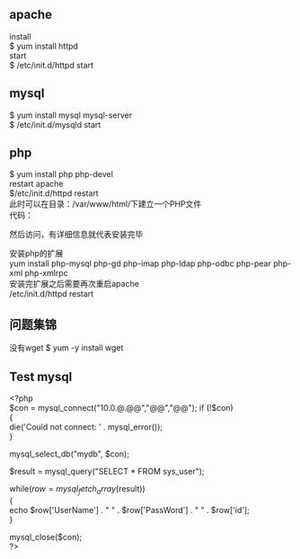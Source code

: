 apache
---
install   
$ yum install httpd  
start  
$ /etc/init.d/httpd start  
 
mysql
--
$ yum install mysql mysql-server  
$ /etc/init.d/mysqld start  
 
php
--
$ yum install php php-devel  
restart apache   
$/etc/init.d/httpd restart  
此时可以在目录：/var/www/html/下建立一个PHP文件  
代码：  
<?php phpinfo(); ?>  
然后访问，有详细信息就代表安装完毕  
 
安装php的扩展  
yum install php-mysql php-gd php-imap php-ldap php-odbc php-pear php-xml php-xmlrpc  
安装完扩展之后需要再次重启apache    
/etc/init.d/httpd restart  
 
问题集锦
--
没有wget  $ yum -y install wget
 
Test mysql
--
\<?php  
$con = mysql_connect("10.0.@.@@","@@","@@");  
if (!$con)  
  {  
  die('Could not connect: ' . mysql_error());  
  }   
   
mysql_select_db("mydb", $con);  
   
$result = mysql_query("SELECT * FROM sys_user");  
   
while($row = mysql_fetch_array($result))  
  {  
  echo $row['UserName'] . " " . $row['PassWord'] . " " . $row['id'];  
  }  
   
mysql_close($con);  
\?>
